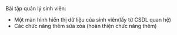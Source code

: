 Bài tập quản lý sinh viên: 
 - Một màn hình hiển thị dữ liệu của sinh viên(lấy từ CSDL quan hệ)
 - Các chức năng thêm sửa xóa (hoàn thiện chức năng thêm)
